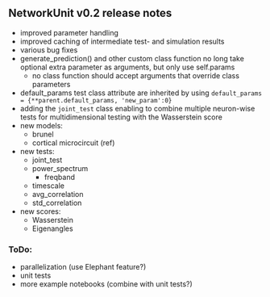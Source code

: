 
## NetworkUnit v0.2 release notes

* improved parameter handling
* improved caching of intermediate test- and simulation results
* various bug fixes
* generate_prediction() and other custom class function no long take optional extra parameter as arguments, but only use self.params
    * no class function should accept arguments that override class parameters
* default_params test class attribute are inherited by using `default_params = {**parent.default_params, 'new_param':0}`
* adding the `joint_test` class enabling to combine multiple neuron-wise tests for multidimensional testing with the Wasserstein score
* new models:
    * brunel
    * cortical microcircuit (ref)
* new tests:
    * joint_test
    * power_spectrum
        * freqband
    * timescale
    * avg_correlation
    * std_correlation
* new scores:
    * Wasserstein
    * Eigenangles

### ToDo:
* parallelization (use Elephant feature?)
* unit tests
* more example notebooks (combine with unit tests?)
